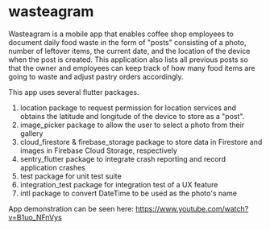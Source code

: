 # wasteagram

Wasteagram is a mobile app that enables coffee shop employees to document daily food waste in the form of "posts" consisting of a photo, number of leftover items, the current date, and the location of the device when the post is created. This application also lists all previous posts so that the owner and employees can keep track of how many food items are going to waste and adjust pastry orders accordingly.

This app uses several flutter packages.
1) location package to request permission for location services and obtains the latitude and longitude of the device to store as a "post".
2) image_picker package to allow the user to select a photo from their gallery
3) cloud_firestore & firebase_storage package to store data in Firestore and images in Firebase Cloud Storage, respectively 
4) sentry_flutter package to integrate crash reporting and record application crashes
5) test package for unit test suite
6) integration_test package for integration test of a UX feature
7) intl package to convert DateTime to be used as the photo's name 

App demonstration can be seen here: https://www.youtube.com/watch?v=B1uo_NFnVys
